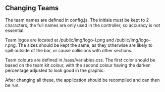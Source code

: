 

## Changing Teams
The team names are defined in config.js. The initials must be kept to 2 characters, the full names are only used in the controller, so accuracy is not essential.

Team logos are located at /public/img/logo-l.png and /public/img/logo-r.png. The sizes should be kept the same, as they otherwise are likely to spill outside of the bar, or cause collisions with other sections.

Team colours are defined in /sass/variables.css. The first color should be based on the team kit colour, with the second colour having the darken percentage adjusted to look good in the graphic.

After changing all these, the application should be recompiled and can then be run.

